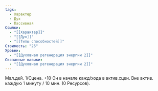 ```yaml
---
tags:
  - Характер
  - Дух
  - Пассивная
Ссылки:
  - "[[Характер]]"
  - "[[Дух]]"
  - "[[Типы способностей]]"
Стоимость: "25"
Уровни:
  - "[[Духовная регенерация энергии 2]]"
Связанные навыки:
  - "[[Духовная регенерация энергии 2]]"
---
```

Мал.дей. 1/Сцена. +10 Эн в начале кажд/хода в актив.сцен. Вне актив. каждую 1 минуту / 10 мин. (0 Ресурсов).